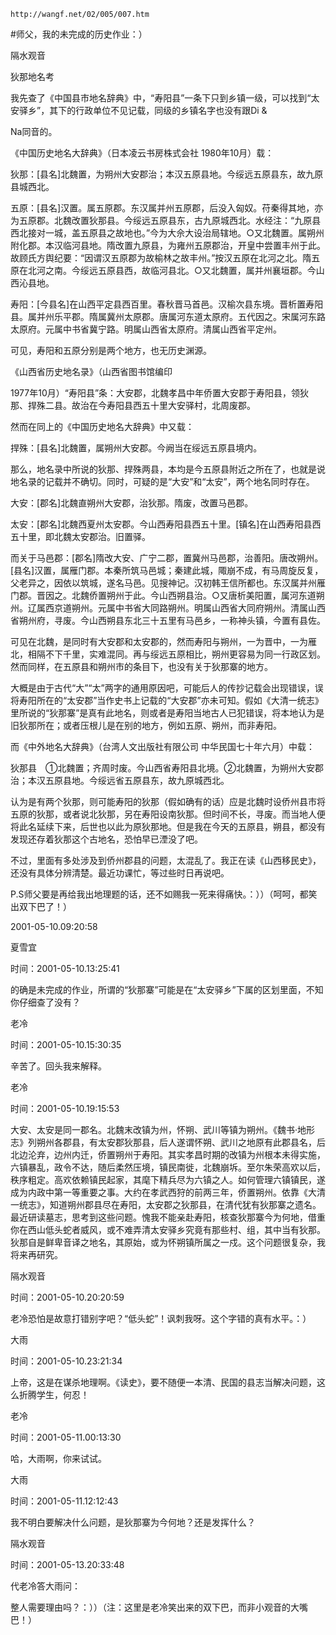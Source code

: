 `http://wangf.net/02/005/007.htm`

#师父，我的未完成的历史作业：）

隔水观音

狄那地名考 

我先查了《中国县市地名辞典》中，“寿阳县”一条下只到乡镇一级，可以找到“太安驿乡”，其下的行政单位不见记载，同级的乡镇名字也没有跟Di & 

Na同音的。 

《中国历史地名大辞典》（日本凌云书房株式会社 1980年10月）载： 

狄那：[县名]北魏置，为朔州大安郡治；本汉五原县地。今绥远五原县东，故九原县城西北。 

五原：[县名]汉置。属五原郡。东汉属并州五原郡，后没入匈奴。苻秦得其地，亦为五原郡。北魏改置狄那县。今绥远五原县东，古九原城西北。水经注：“九原县西北接对一城，盖五原县之故地也。”今为大佘大设治局辖地。○又北魏置。属朔州附化郡。本汉临河县地。隋改置九原县，为雍州五原郡治，开皇中尝置丰州于此。故顾氏方舆纪要：“因谓汉五原郡为故榆林之故丰州。”按汉五原在北河之北。隋五原在北河之南。今绥远五原县西，故临河县北。○又北魏置，属并州襄垣郡。今山西沁县地。 

寿阳：[今县名]在山西平定县西百里。春秋晋马首邑。汉榆次县东境。晋析置寿阳县。属并州乐平郡。隋属冀州太原郡。唐属河东道太原府。五代因之。宋属河东路太原府。元属中书省冀宁路。明属山西省太原府。清属山西省平定州。 

可见，寿阳和五原分别是两个地方，也无历史渊源。 

《山西省历史地名录》（山西省图书馆编印 

1977年10月）“寿阳县”条：大安郡，北魏孝昌中年侨置大安郡于寿阳县，领狄那、捍殊二县。故治在今寿阳县西五十里大安驿村，北周废郡。 

然而在同上的《中国历史地名大辞典》中又载： 

捍殊：[县名]北魏置，属朔州大安郡。今阙当在绥远五原县境内。 

那么，地名录中所说的狄那、捍殊两县，本均是今五原县附近之所在了，也就是说地名录的记载并不确切。同时，可疑的是“大安”和“太安”，两个地名同时存在。 

大安：[郡名]北魏直朔州大安郡，治狄那。隋废，改置马邑郡。 

太安：[郡名]北魏西夏州太安郡。今山西寿阳县西五十里。[镇名]在山西寿阳县西五十里，即北魏太安郡治。旧置驿。 

而关于马邑郡：[郡名]隋改大安、广宁二郡，置冀州马邑郡，治善阳。唐改朔州。[县名]汉置，属雁门郡。本秦所筑马邑城；秦建此城，陬崩不成，有马周旋反复，父老异之，因依以筑城，遂名马邑。见搜神记。汉初韩王信所都也。东汉属并州雁门郡。晋因之。北魏侨置朔州于此。今山西朔县治。○又唐析美阳置，属河东道朔州。辽属西京道朔州。元属中书省大同路朔州。明属山西省大同府朔州。清属山西省朔州府，寻废。今山西朔县东北三十五里有马邑乡，一称神头镇，今置有县佐。 

可见在北魏，是同时有大安郡和太安郡的，然而寿阳与朔州，一为晋中，一为雁北，相隔不下千里，实难混同。再与绥远五原相比，朔州更容易为同一行政区划。然而同样，在五原县和朔州市的条目下，也没有关于狄那寨的地方。 

大概是由于古代“大”“太”两字的通用原因吧，可能后人的传抄记载会出现错误，误将寿阳所在的“太安郡”当作史书上记载的“大安郡”亦未可知。假如《大清一统志》里所说的“狄那寨”是真有此地名，则或者是寿阳当地古人已犯错误，将本地认为是旧狄那所在；或者压根儿是在别的地方，例如五原、朔州，而非寿阳。 

而《中外地名大辞典》（台湾人文出版社有限公司 中华民国七十年六月）中载： 

狄那县　①北魏置；齐周时废。今山西省寿阳县北境。②北魏置，为朔州大安郡治；本汉五原县地。今绥远省五原县东，故九原城西北。 

认为是有两个狄那，则可能寿阳的狄那（假如确有的话）应是北魏时设侨州县市将五原的狄那，或者说北狄那，另在寿阳设南狄那。但时间不长，寻废。而当地人便将此名延续下来，后世也以此为原狄那地。但是我在今天的五原县，朔县，都没有发现还存着狄那这个古地名，恐怕早已湮没了吧。 

不过，里面有多处涉及到侨州郡县的问题，太混乱了。我正在读《山西移民史》，还没有具体分辨清楚。最近功课忙，等过些时日再说吧。 

P.S师父要是再给我出地理题的话，还不如赐我一死来得痛快。：））（呵呵，都笑出双下巴了！）

2001-05-10.09:20:58 

夏雪宜

时间：2001-05-10.13:25:41 

的确是未完成的作业，所谓的“狄那寨”可能是在“太安驿乡”下属的区划里面，不知你仔细查了没有？

老冷

时间：2001-05-10.15:30:35 

辛苦了。回头我来解释。

老冷

时间：2001-05-10.19:15:53 

大安、太安是同一郡名。北魏末改镇为州，怀朔、武川等镇为朔州。《魏书·地形志》列朔州各郡县，有太安郡狄那县，后人遂谓怀朔、武川之地原有此郡县名，后北边沦弃，边州内迁，侨置朔州于寿阳。其实孝昌时期的改镇为州根本未得实施，六镇暴乱，政令不达，随后柔然压境，镇民南徙，北魏崩坼。至尔朱荣高欢以后，秩序粗定。高欢依赖镇民起家，其麾下精兵尽为六镇之人。如何管理六镇镇民，遂成为内政中第一等重要之事。大约在孝武西狩的前两三年，侨置朔州。依靠《大清一统志》，知道朔州郡县尽在寿阳，太安郡之狄那县，在清代犹有狄那寨之遗名。最近研读墓志，思考到这些问题。愧我不能亲赴寿阳，核查狄那寨今为何地，借重你在西山低头蛇者威风，或不难弄清太安驿乡究竟有那些村、组，其中当有狄那。狄那自是鲜卑音译之地名，其原始，或为怀朔镇所属之一戍。这个问题很复杂，我将来再研究。

隔水观音

时间：2001-05-10.20:20:59 

老冷恐怕是故意打错别字吧？“低头蛇”！讽刺我呀。这个字错的真有水平。：）

大雨

时间：2001-05-10.23:21:34 

上帝，这是在谋杀地理啊。《读史》，要不随便一本清、民国的县志当解决问题，这么折腾学生，何忍！

老冷

时间：2001-05-11.00:13:30 

哈，大雨啊，你来试试。

大雨

时间：2001-05-11.12:12:43 

我不明白要解决什么问题，是狄那寨为今何地？还是发挥什么？

隔水观音

时间：2001-05-13.20:33:48 

代老冷答大雨问： 

整人需要理由吗？：））（注：这里是老冷笑出来的双下巴，而非小观音的大嘴巴！）